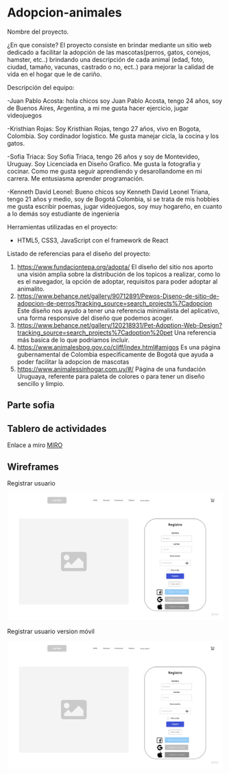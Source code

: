 # Adopcion-animales
Nombre del proyecto.

¿En que consiste?
El proyecto consiste en brindar mediante un sitio web dedicado a facilitar la adopción de las mascotas(perros, gatos, conejos, hamster, etc..) brindando una descripción de cada animal (edad, foto, ciudad, tamaño, vacunas, castrado o no, ect..)  para mejorar la calidad de vida en el hogar que le de cariño. 

Descripción del equipo:

-Juan Pablo Acosta: hola chicos soy Juan Pablo Acosta, tengo 24 años, soy de Buenos Aires, Argentina, a mi me gusta hacer ejercicio, jugar videojuegos

-Kristhian Rojas: Soy Kristhian Rojas, tengo 27 años, vivo en Bogota, Colombia. Soy cordinador logistico. Me gusta manejar cicla, la cocina y los gatos.

-Sofia Triaca: Soy Sofía Triaca, tengo 26 años y soy de Montevideo, Uruguay.  Soy Licenciada en Diseño Grafico. Me gusta la fotografia y cocinar. Como me gusta seguir aprendiendo y desarollandome en mi carrera. Me entusiasma aprender programación.

-Kenneth David Leonel: Bueno chicos soy Kenneth David Leonel Triana, tengo 21 años y medio, soy de Bogotá Colombia, si se trata de mis hobbies me gusta escribir poemas, jugar videojuegos, soy muy hogareño, en cuanto a lo demás soy estudiante de ingeniería

Herramientas utilizadas en el proyecto:

- HTML5, CSS3, JavaScript con el framework de React

Listado de referencias para el diseño del proyecto:
  1. https://www.fundaciontepa.org/adopta/
    El diseño del sitio nos aporto una visión amplia sobre la distribución de los topicos a realizar, como lo 
    es el navegador, la opción de adoptar, requisitos para poder adoptar al animalito.
  2. https://www.behance.net/gallery/90712891/Pewos-Diseno-de-sitio-de-adopcion-de-perros?tracking_source=search_projects%7Cadopcion
    Este diseño nos ayudo a tener una referencia minimalista del aplicativo, una forma responsive del diseño  que podemos acoger.
  3. https://www.behance.net/gallery/120218931/Pet-Adoption-Web-Design?tracking_source=search_projects%7Cadoption%20pet
      Una referencia más basica de lo que podriamos incluir.
  4. https://www.animalesbog.gov.co/cliff/index.html#amigos
      Es una página gubernamental de Colombia especificamente de Bogotá que ayuda a poder facilitar la adopcion de mascotas
  5. https://www.animalessinhogar.com.uy/#/
      Página de una fundación Uruguaya, referente para paleta de colores o para tener un diseño sencillo y limpio. 
      
      
 <h2>Parte sofia </h2>
 
 <h2>Tablero de actividades</h2>
 
 
 <p>Enlace a miro 
  <a href ="https://miro.com/app/board/uXjVOicEj8o=/"> MIRO</a>
 </p>
 
 <section>
  <h2>Wireframes</h2>
 <div>
    <p>Registrar usuario</p>
    <img src="./Wireframes/Registro.jpg">
     <p>Registrar usuario version móvil</p>
    <img src="./Wireframes/Registro.jpg">
 </div>   
</section>

